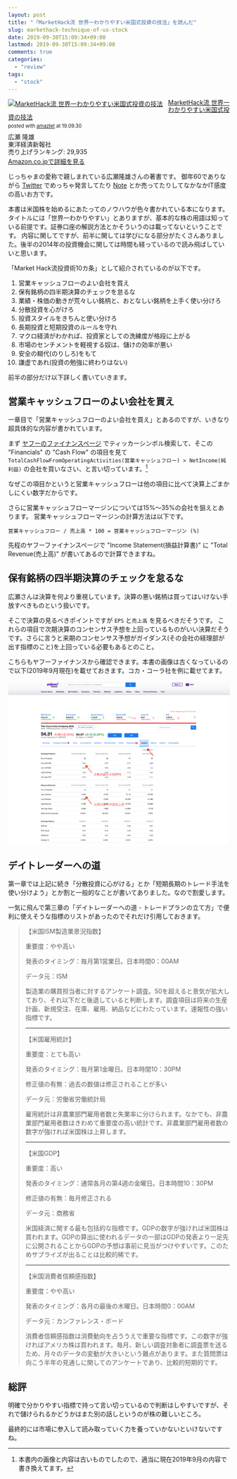 ```yaml
---
layout: post
title: "「MarketHack流 世界一わかりやすい米国式投資の技法」を読んだ"
slug: markethack-technique-of-us-stock
date: 2019-09-30T15:09:34+09:00
lastmod: 2019-09-30T15:09:34+09:00
comments: true
categories:
  - "review"
tags:
  - "stock"
---
```


<div class="amazlet-box" style="margin-bottom:0px;"><div class="amazlet-image" style="float:left;margin:0px 12px 1px 0px;"><a href="http://www.amazon.co.jp/exec/obidos/ASIN/4492733027/iriyaufo-22/ref=nosim/" name="amazletlink" target="_blank"><img src="https://images-fe.ssl-images-amazon.com/images/I/416H%2Bl630lL._SL160_.jpg" alt="MarketHack流 世界一わかりやすい米国式投資の技法" style="border: none;" /></a></div><div class="amazlet-info" style="line-height:120%; margin-bottom: 10px"><div class="amazlet-name" style="margin-bottom:10px;line-height:120%"><a href="http://www.amazon.co.jp/exec/obidos/ASIN/4492733027/iriyaufo-22/ref=nosim/" name="amazletlink" target="_blank">MarketHack流 世界一わかりやすい米国式投資の技法</a><div class="amazlet-powered-date" style="font-size:80%;margin-top:5px;line-height:120%">posted with <a href="http://www.amazlet.com/" title="amazlet" target="_blank">amazlet</a> at 19.09.30</div></div><div class="amazlet-detail">広瀬 隆雄 <br />東洋経済新報社 <br />売り上げランキング: 29,935<br /></div><div class="amazlet-sub-info" style="float: left;"><div class="amazlet-link" style="margin-top: 5px"><a href="http://www.amazon.co.jp/exec/obidos/ASIN/4492733027/iriyaufo-22/ref=nosim/" name="amazletlink" target="_blank">Amazon.co.jpで詳細を見る</a></div></div></div><div class="amazlet-footer" style="clear: left"></div></div>

じっちゃまの愛称で親しまれている広瀬隆雄さんの著書です。
御年60でありながら [Twitter](https://twitter.com/hirosetakao?lang=ja) でめっちゃ発言してたり [Note](https://note.mu/hirosetakao) とか売ってたりしてなかなかIT感度の高いお方です。

本書は米国株を始めるにあたってのノウハウが色々書かれている本になります。タイトルには「世界一わかりやすい」とありますが、基本的な株の用語は知っている前提です。証券口座の解説方法とかそういうのは載ってないということです。
内容に関してですが、前半に関しては学びになる部分がたくさんありました。後半の2014年の投資機会に関しては時間も経っているので読み飛ばしていいと思います。

「Market Hack流投資術10カ条」として紹介されているのが以下です。

1. 営業キャッシュフローのよい会社を買え
2. 保有銘柄の四半期決算のチェックを怠るな
3. 業績・株価の動きが荒々しい銘柄と、おとなしい銘柄を上手く使い分けろ
4. 分散投資を心がけろ
5. 投資スタイルをきちんと使い分けろ
6. 長期投資と短期投資のルールを守れ
7. マクロ経済がわかれば、投資家としての洗練度が格段に上がる
8. 市場のセンチメントを軽視する奴は、儲けの効率が悪い
9. 安全の糊代(のりしろ)をもて
10. 謙虚であれ(投資の勉強に終わりはない)

前半の部分だけ以下詳しく書いていきます。

## 営業キャッシュフローのよい会社を買え
一章目で「営業キャッシュフローのよい会社を買え」とあるのですが、いきなり超具体的な内容が書かれています。

まず [ヤフーのファイナンスページ](https://finance.yahoo.com/) でティッカーシンボル検索して、そこの "Financials" の "Cash Flow" の項目を見て `TotalCashFlowFromOperatingActivities(営業キャッシュフロー) > NetIncome(純利益)` の会社を買いなさい、と言い切っています。[^1]

なぜこの項目かというと営業キャッシュフローは他の項目に比べて決算上ごまかしにくい数字だからです。

さらに営業キャッシュフローマージンについては15%〜35%の会社を狙えとあります。
営業キャッシュフローマージンの計算方法は以下です。

`営業キャッシュフロー / 売上高 * 100 = 営業キャッシュフローマージン (%)`

先程のヤフーファイナンスページで "Income Statement(損益計算書)" に "Total Revenue(売上高)" が書いてあるので計算できますね。

## 保有銘柄の四半期決算のチェックを怠るな
広瀬さんは決算を何より重視しています。決算の悪い銘柄は買ってはいけない手放すべきものという扱いです。

そこで決算の見るべきポイントですが `EPS` と`売上高` を見るべきだそうです。
これらの項目で次期決算のコンセンサス予想を上回っているものがいい決算だそうです。さらに言うと来期のコンセンサス予想がガイダンス(その会社の経理部が出す指標のこと)を上回っている必要もあるとのこと。

こちらもヤフーファイナンスから確認できます。本書の画像は古くなっているので以下(2019年9月現在)を載せておきます。コカ・コーラ社を例に載せてます。

![yahoo_eps](/images/2019/09/yahoo_eps.png)

## デイトレーダーへの道
第一章では上記に続き「分散投資に心がける」とか「短期長期のトレード手法を使い分けよう」とか割と一般的なことが書いてありました。なので割愛します。

一気に飛んで第三章の「デイトレーダーへの道 - トレードプランの立て方」で便利に使えそうな指標のリストがあったのでそれだけ引用しておきます。

> 【米国ISM製造業景況指数】
>
> 重要度：やや高い
>
> 発表のタイミング：毎月第1営業日。日本時間0：00AM
>
> データ元：ISM
>
> 製造業の購買担当者に対するアンケート調査。50を超えると景気が拡大しており、それ以下だと後退していると判断します。調査項目は将来の生産計画、新規受注、在庫、雇用、納品などにわたっています。速報性の強い指標です。
>
> ----
>
> 【米国雇用統計】
>
> 重要度：とても高い
>
> 発表のタイミング：毎月第1金曜日。日本時間10：30PM
>
> 修正値の有無：過去の数値は修正されることが多い
>
> データ元：労働省労働統計局
>
> 雇用統計は非農業部門雇用者数と失業率に分けられます。なかでも、非農業部門雇用者数はきわめて重要度の高い統計です。非農業部門雇用者数の数字が強ければ米国株は上昇します。
>
> ----
>
> 【米国GDP】
>
> 重要度：高い
>
> 発表のタイミング：通常各月の第4週の金曜日。日本時間10：30PM
>
> 修正値の有無：毎月修正される
>
> データ元：商務省
>
> 米国経済に関する最も包括的な指標です。GDPの数字が強ければ米国株は買われます。GDPの算出に使われるデータの一部はGDPの発表より一足先に公開されることからGDPの予想は事前に見当がつけやすいです。このためサプライズが出ることは比較的稀です。
>
> ----
>
> 【米国消費者信頼感指数】
>
> 重要度：やや高い
>
> 発表のタイミング：各月の最後の木曜日。日本時間0：00AM
>
> データ元：カンファレンス・ボード
>
> 消費者信頼感指数は消費動向を占ううえで重要な指標です。この数字が強ければアメリカ株は買われます。毎月、新しい調査対象者に調査票を送るため、月々のデータの変動が大きいという難点があります。また質問票は向こう半年の見通しに関してのアンケートであり、比較的短期的です。

## 総評
明確で分かりやすい指標で持って言い切っているので判断はしやすいですが、それで儲けられるかどうかはまた別の話しというのが株の難しいところ。

最終的には市場に参入して読み取っていく力を養っていかないといけないですね。

[^1]: 本書内の画像と内容は古いものでしたので、適当に現在2019年9月の内容で書き換えてます。
